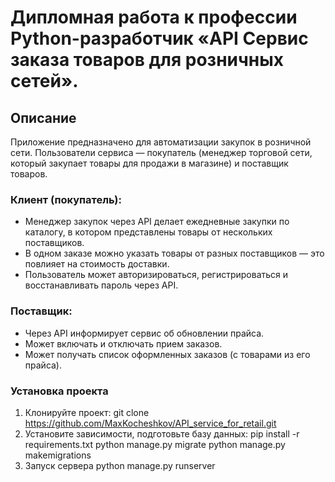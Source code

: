 # Дипломная работа к профессии Python-разработчик «API Сервис заказа товаров для розничных сетей».

## Описание
Приложение предназначено для автоматизации закупок в розничной сети. 
Пользователи сервиса — покупатель (менеджер торговой сети, который закупает товары для продажи в магазине) 
и поставщик товаров.

### Клиент (покупатель):
* Менеджер закупок через API делает ежедневные закупки по каталогу, в котором представлены товары от нескольких поставщиков.
* В одном заказе можно указать товары от разных поставщиков — это повлияет на стоимость доставки.
* Пользователь может авторизироваться, регистрироваться и восстанавливать пароль через API.

### Поставщик:
* Через API информирует сервис об обновлении прайса.
* Может включать и отключать прием заказов.
* Может получать список оформленных заказов (с товарами из его прайса).

### Установка проекта
1. Клонируйте проект:
    git clone https://github.com/MaxKocheshkov/API_service_for_retail.git
1. Установите зависимости, подготовьте базу данных:
    pip install -r requirements.txt
    python manage.py migrate
    python manage.py makemigrations
1. Запуск сервера 
    python manage.py runserver
    
